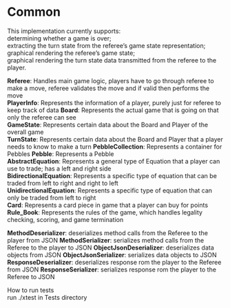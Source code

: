 # Common
This implementation currently supports:  
determining whether a game is over;  
extracting the turn state from the referee’s game state representation;  
graphical rendering the referee’s game state;  
graphical rendering the turn state data transmitted from the referee to the player.


**Referee**: Handles main game logic, players have to go through referee to make a move, referee validates the move and if valid then performs the move  
**PlayerInfo**: Represents the information of a player, purely just for referee to keep track of data
**Board**: Represents the actual game that is going on that only the referee can see  
**GameState**: Represents certain data about the Board and Player of the overall game  
**TurnState**: Represents certain data about the Board and Player that a player needs to know to make a turn
**PebbleCollection**: Represents a container for Pebbles
**Pebble**: Represents a Pebble  
**AbstractEquation**: Represents a general type of Equation that a player can use to trade; has a left and right side  
**BidirectionalEquation**: Represents a specific type of equation that can be traded from left to right and right to left    
**UnidirectionalEquation**: Represents a specific type of equation that can only be traded from left to right  
**Card**: Represents a card piece in game that a player can buy for points
**Rule_Book**: Represents the rules of the game, which handles legality checking, scoring, 
and game termination

**MethodDeserializer**: deserializes method calls from the Referee to the player from JSON
**MethodSerializer**: serializes method calls from the Referee to the player to JSON
**ObjectJsonDeserializer**: deserializes data objects from JSON
**ObjectJsonSerializer**: serializes data objects to JSON
**ResponseDeserializer**: deserializes response rom the player to the Referee from JSON
**ResponseSerializer**: serializes response rom the player to the Referee to JSON

How to run tests  
run ./xtest in Tests directory


